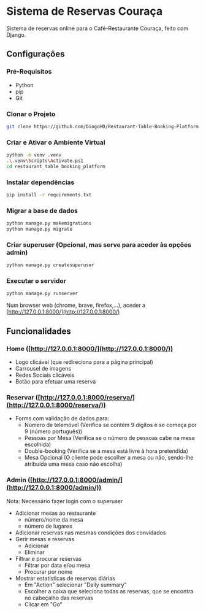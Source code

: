 # Sistema de Reservas Couraça
Sistema de reservas online para o Café-Restaurante Couraça, feito com Django.

## Configurações
### Pré-Requisitos
- Python
- pip
- Git

### Clonar o Projeto
```bash
git clone https://github.com/DiogoHD/Restaurant-Table-Booking-Platform.git
```

### Criar e Ativar o Ambiente Virtual
```bash
python -m venv .venv
.\.venv\Scripts\Activate.ps1
cd restaurant_table_booking_platform
```

### Instalar dependências
```bash
pip install -r requirements.txt
```

### Migrar a base de dados
```bash
python manage.py makemigrations
python manage.py migrate
```

### Criar superuser (Opcional, mas serve para aceder às opções admin)
```bash
python manage.py createsuperuser
```

### Executar o servidor
```bash
python manage.py runserver
```
Num browser web (chrome, brave, firefox,...), aceder a [http://127.0.0.1:8000/](http://127.0.0.1:8000/)

## Funcionalidades
### Home ([http://127.0.0.1:8000/](http://127.0.0.1:8000/))
- Logo clicável (que redireciona para a página principal)
- Carrousel de imagens
- Redes Sociais clicáveis
- Botão para efetuar uma reserva

### Reservar ([http://127.0.0.1:8000/reserva/](http://127.0.0.1:8000/reserva/))
- Forms com validação de dados para:
    - Número de telemóvel (Verifica se contém 9 digitos e se começa por 9 (número português))
    - Pessoas por Mesa (Verifica se o número de pessoas cabe na mesa escolhida)
    - Double-booking (Verifica se a mesa está livre à hora pretendida)
    - Mesa Opcional (O cliente pode escolher a mesa ou não, sendo-lhe atribuída uma mesa caso não escolha)

### Admin ([http://127.0.0.1:8000/admin/](http://127.0.0.1:8000/admin/))
Nota: Necessário fazer login com o superuser
- Adicionar mesas ao restaurante 
    - número/nome da mesa 
    - número de lugares
- Adicionar reservas nas mesmas condições dos convidados
- Gerir mesas e reservas
    - Adicionar
    - Eliminar
- Filtrar e procurar reservas
    - Filtrar por data e/ou mesa
    - Procurar por nome
- Mostrar estatisticas de reservas diárias
    - Em "Action" selecionar "Daily summary"
    - Escolher a caixa que seleciona todas as reservas, que se encontra no cabeçalho das reservas
    - Clicar em "Go"